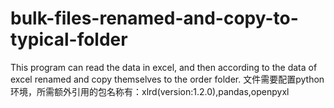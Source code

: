 # bulk-files-renamed-and-copy-to-typical-folder
This program can read the data in excel, and then according to the data of excel renamed and copy themselves to the order folder.
文件需要配置python环境，所需额外引用的包名称有：xlrd(version:1.2.0),pandas,openpyxl
